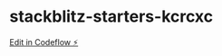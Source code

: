 # stackblitz-starters-kcrcxc

[Edit in Codeflow ⚡️](https://stackblitz.com/~/github.com/hayalweiss/stackblitz-starters-kcrcxc)